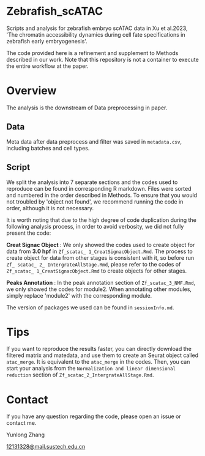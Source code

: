 # Zebrafish_scATAC
Scripts and analysis for zebrafish embryo scATAC data in Xu et al.2023, 'The chromatin accessibility dynamics during cell fate specifications in zebrafish early embryogenesis'.

The code provided here is a refinement and supplement to Methods described in our work. Note that this repository is not a container to execute the entire workflow at the paper.

# Overview
The analysis is the downstream of Data preprocessing in paper.

## Data
Meta data after data preprocess and filter was saved in `metadata.csv`, including batches and cell types.

## Script
We split the analysis into 7 separate sections and the codes used to reproduce can be found in corresponding R markdown. Files were sorted and numbered in the order described in Methods. To ensure that you would not troubled by 'object not found', we recommend running the code in order, although it is not necessary. 

It is worth noting that due to the high degree of code duplication during the following analysis process, in order to avoid verbosity, we did not fully present the code:

**Creat Signac Object** :  We only showed the codes used to create object for data from **3.0 hpf** in `Zf_scatac_ 1_CreatSignacObject.Rmd`. The process to create object for data from other stages is consistent with it, so before run `Zf_ scatac_ 2_ IntergrateAllStage.Rmd`, please refer to the codes of `Zf_scatac_ 1_CreatSignacObject.Rmd` to create objects for other stages.

**Peaks Annotation** : In the peak annotation section of `Zf_scatac_3_NMF.Rmd`, we only showed the codes for module2. When annotating other modules, simply replace 'module2' with the corresponding module.

The version of packages we used can be found in `sessionInfo.md`.

# Tips
If you want to reproduce the results faster, you can directly download the filtered matrix and matedata, and use them to create an Seurat object called `atac_merge`. It is equivalent to the `atac_merge` in the codes. Then, you can start your analysis from the `Normalization and linear dimensional reduction` section of `Zf_scatac_2_IntergrateAllStage.Rmd`.

# Contact
If you have any question regarding the code, please open an issue or contact me.

Yunlong Zhang

12131328@mail.sustech.edu.cn
